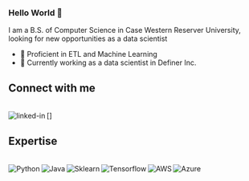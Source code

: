 ### Hello World 👋
I am a B.S. of Computer Science in Case Western Reserver University, looking for new opportunities as a data scientist
- 🔭 Proficient in ETL and Machine Learning
- 🌱 Currently working as a data scientist in Definer Inc.

## Connect with me
<br>
[<img align="left" alt="linked-in" 
    src="https://www.linkedin.com/in/randolph-zhao"/>]
<br>

## Expertise
<br>
<img align="left" alt="Python" 
    src="https://img.shields.io/badge/Python-%23232F3E?logo=Python&logoColor=white&style=for-the-badge"/>
<img align="left" alt="Java" 
    src="https://img.shields.io/badge/Java-%23232F3E?logo=Java&logoColor=white&style=for-the-badge/">
<img align="left" alt="Sklearn" 
    src="https://img.shields.io/badge/Sklearn-%23232F3E?logo=Sklearn&logoColor=white&style=for-the-badge"/>
<img align="left" alt="Tensorflow" 
    src="https://img.shields.io/badge/Tensorflow-%23232F3E?logo=Tensorflow&logoColor=white&style=for-the-badge"/>
<img align="left" alt="AWS" 
    src="https://img.shields.io/badge/Amazon%20AWS-%23232F3E?logo=amazon-aws&logoColor=white&style=for-the-badge" />
<img align="left" alt="Azure" 
    src="https://img.shields.io/badge/postgres-%23316192.svg?&style=for-the-badge&logo=postgresql&logoColor=white" />
<br>